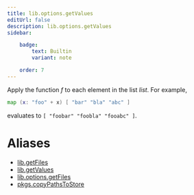 ```yaml
---
title: lib.options.getValues
editUrl: false
description: lib.options.getValues
sidebar:

    badge:
        text: Builtin
        variant: note

    order: 7
---
```


Apply the function *f* to each element in the list *list*. For
example,

```nix
map (x: "foo" + x) [ "bar" "bla" "abc" ]
```

evaluates to `[ "foobar" "foobla" "fooabc" ]`.


# Aliases

- [lib.getFiles](/nix-doc-comments/reference/lib/lib-getfiles)
- [lib.getValues](/nix-doc-comments/reference/lib/lib-getvalues)
- [lib.options.getFiles](/nix-doc-comments/reference/lib/options/lib-options-getfiles)
- [pkgs.copyPathsToStore](/nix-doc-comments/reference/pkgs/pkgs-copypathstostore)


